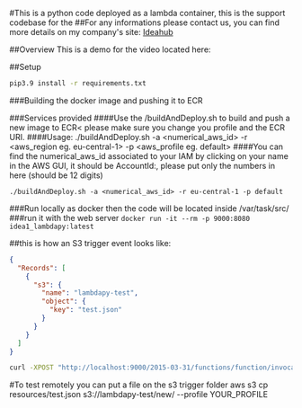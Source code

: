 #This is a python code deployed as a lambda container, this is the support codebase for the 
##For any informations please contact us, you can find more details on my company's site: [Ideahub](www.ideahub.ro)


##Overview
This is a demo for the video located here:

##Setup 
```bash
pip3.9 install -r requirements.txt
```

###Building the docker image and pushing it to ECR


###Services provided
####Use the /buildAndDeploy.sh to build and push a new image to ECR< please make sure you change you profile and the ECR URI. 
####Usage: ./buildAndDeploy.sh -a <numerical_aws_id> -r <aws_region eg. eu-central-1> -p <aws_profile eg. default>
####You can find the numerical_aws_id associated to your IAM by clicking on your name in the AWS GUI, it should be AccountId:, please put only the numbers in here (should be 12 digits)

```shell
./buildAndDeploy.sh -a <numerical_aws_id> -r eu-central-1 -p default
```



###Run locally as docker then the code will be located inside  /var/task/src/
###run it with the web server
`docker run -it --rm -p 9000:8080 idea1_lambdapy:latest`

##this is how an S3 trigger event looks like:
```json
{
  "Records": [
    {
      "s3": {
        "name": "lambdapy-test",
        "object": {
          "key": "test.json"
        }
      }
    }
  ]
}
```


```bash
curl -XPOST "http://localhost:9000/2015-03-31/functions/function/invocations"      -d  '{"Records":[{"s3":{"name":"lambdapy-test","object":{"key":"test.json"}}}]}'
```

#To test remotely you can put a file on the s3 trigger folder
aws s3 cp resources/test.json s3://lambdapy-test/new/ --profile YOUR_PROFILE

